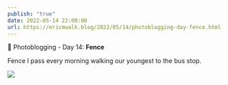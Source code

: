 ```yaml
---
publish: "true"
date: 2022-05-14 22:00:00
url: https://ericmwalk.blog/2022/05/14/photoblogging-day-fence.html
---
```


📸 Photoblogging - Day 14: **Fence**

Fence I pass every morning walking our youngest to the bus stop.

![](https://ericmwalk.blog/uploads/2022/d8d4049630.jpg)